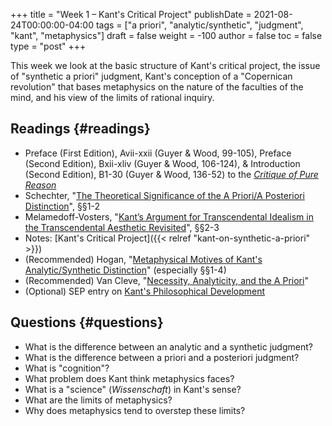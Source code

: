 +++
title = "Week 1 – Kant's Critical Project"
publishDate = 2021-08-24T00:00:00-04:00
tags = ["a priori", "analytic/synthetic", "judgment", "kant", "metaphysics"]
draft = false
weight = -100
author = false
toc = false
type = "post"
+++

This week we look at the basic structure of Kant's critical project, the issue of
"synthetic a priori" judgment, Kant's conception of a "Copernican revolution"
that bases metaphysics on the nature of the faculties of the mind, and his view of
the limits of rational inquiry.


## Readings {#readings}

-   Preface (First Edition), Avii-xxii (Guyer & Wood, 99-105), Preface (Second
    Edition), Bxii-xliv (Guyer & Wood, 106-124), & Introduction (Second Edition), B1-30
    (Guyer & Wood, 136-52) to the _[Critique of Pure Reason](/materials/readings/kant1998-preface-and-introduction.pdf)_
-   Schechter, "[The Theoretical Significance of the A Priori/A Posteriori Distinction](/materials/readings/schechter-apriori.pdf)", §§1-2
-   Melamedoff-Vosters, "[Kant’s Argument for Transcendental Idealism in the
    Transcendental Aesthetic Revisited](/materials/readings/melamedoff-ground.pdf)", §§2-3
-   Notes: [Kant's Critical Project]({{< relref "kant-on-synthetic-a-priori" >}})
-   (Recommended) Hogan, "[Metaphysical Motives of Kant's Analytic/Synthetic Distinction](https://www.dropbox.com/s/k0na1riar2eyxez/hogan2013%5Fmetaphysical%5Fmotives%5Fof%5Fkant%2527s%5Fanalytic%25E2%2580%2593synthetic%5Fdistinction.pdf?dl=0)"
    (especially §§1-4)
-   (Recommended) Van Cleve, "[Necessity, Analyticity, and the A Priori](https://www.dropbox.com/s/xkwnhakotbmeuop/vancleve1999%5Fnecessity%2C%5Fanalyticity%2C%5Fand%5Fthe%5Fa%5Fpriori.pdf?dl=0)"
-   (Optional) SEP entry on [Kant's Philosophical Development](http://plato.stanford.edu/entries/kant-development/)


## Questions {#questions}

-   What is the difference between an analytic and a synthetic judgment?
-   What is the difference between a priori and a posteriori judgment?
-   What is "cognition"?
-   What problem does Kant think metaphysics faces?
-   What is a "science" (_Wissenschaft_) in Kant's sense?
-   What are the limits of metaphysics?
-   Why does metaphysics tend to overstep these limits?

